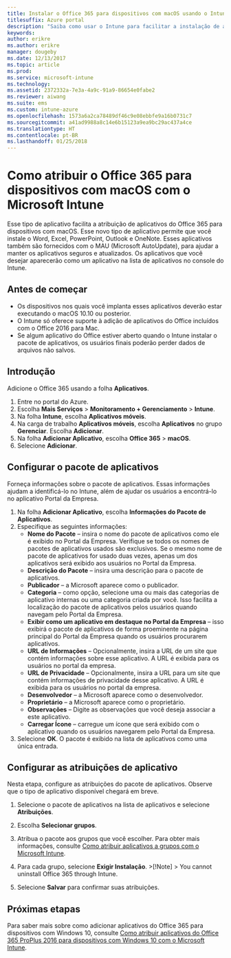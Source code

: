 ```yaml
---
title: Instalar o Office 365 para dispositivos com macOS usando o Intune
titlesuffix: Azure portal
description: "Saiba como usar o Intune para facilitar a instalação de aplicativos do Office 365 em dispositivos com macOS."
keywords: 
author: erikre
ms.author: erikre
manager: dougeby
ms.date: 12/13/2017
ms.topic: article
ms.prod: 
ms.service: microsoft-intune
ms.technology: 
ms.assetid: 2372332a-7e3a-4a9c-91a9-86654e0fabe2
ms.reviewer: aiwang
ms.suite: ems
ms.custom: intune-azure
ms.openlocfilehash: 1573a6a2ca78489df46c9e08ebbfe9a16b0731c7
ms.sourcegitcommit: a41ad9988a8c14e6b15123a9ea9bc29ac437a4ce
ms.translationtype: HT
ms.contentlocale: pt-BR
ms.lasthandoff: 01/25/2018
---
```

# <a name="how-to-assign-office-365-to-macos-devices-with-microsoft-intune"></a>Como atribuir o Office 365 para dispositivos com macOS com o Microsoft Intune

Esse tipo de aplicativo facilita a atribuição de aplicativos do Office 365 para dispositivos com macOS. Esse novo tipo de aplicativo permite que você instale o Word, Excel, PowerPoint, Outlook e OneNote. Esses aplicativos também são fornecidos com o MAU (Microsoft AutoUpdate), para ajudar a manter os aplicativos seguros e atualizados. Os aplicativos que você desejar aparecerão como um aplicativo na lista de aplicativos no console do Intune.


## <a name="before-you-start"></a>Antes de começar

- Os dispositivos nos quais você implanta esses aplicativos deverão estar executando o macOS 10.10 ou posterior.
- O Intune só oferece suporte à adição de aplicativos do Office incluídos com o Office 2016 para Mac.
- Se algum aplicativo do Office estiver aberto quando o Intune instalar o pacote de aplicativos, os usuários finais poderão perder dados de arquivos não salvos.


## <a name="get-started"></a>Introdução
Adicione o Office 365 usando a folha **Aplicativos**.
1.  Entre no portal do Azure.
2.  Escolha **Mais Serviços** > **Monitoramento + Gerenciamento** > **Intune**.
3.  Na folha **Intune**, escolha **Aplicativos móveis**.
4.  Na carga de trabalho **Aplicativos móveis**, escolha **Aplicativos** no grupo **Gerenciar**. Escolha **Adicionar**.
5.  Na folha **Adicionar Aplicativo**, escolha **Office 365** > **macOS**.
6.  Selecione **Adicionar**.

## <a name="configure-the-app-suite"></a>Configurar o pacote de aplicativos

Forneça informações sobre o pacote de aplicativos. Essas informações ajudam a identificá-lo no Intune, além de ajudar os usuários a encontrá-lo no aplicativo Portal da Empresa.

1.  Na folha **Adicionar Aplicativo**, escolha **Informações do Pacote de Aplicativos**.
2.  Especifique as seguintes informações:
    - **Nome do Pacote** – insira o nome do pacote de aplicativos como ele é exibido no Portal da Empresa. Verifique se todos os nomes de pacotes de aplicativos usados são exclusivos. Se o mesmo nome de pacote de aplicativos for usado duas vezes, apenas um dos aplicativos será exibido aos usuários no Portal da Empresa.
    - **Descrição do Pacote** – insira uma descrição para o pacote de aplicativos.
    - **Publicador** – a Microsoft aparece como o publicador.
    - **Categoria** – como opção, selecione uma ou mais das categorias de aplicativo internas ou uma categoria criada por você. Isso facilita a localização do pacote de aplicativos pelos usuários quando navegam pelo Portal da Empresa.
    - **Exibir como um aplicativo em destaque no Portal da Empresa** – isso exibirá o pacote de aplicativos de forma proeminente na página principal do Portal da Empresa quando os usuários procurarem aplicativos.
    - **URL de Informações** – Opcionalmente, insira a URL de um site que contém informações sobre esse aplicativo. A URL é exibida para os usuários no portal da empresa.
    - **URL de Privacidade** – Opcionalmente, insira a URL para um site que contém informações de privacidade desse aplicativo. A URL é exibida para os usuários no portal da empresa.
    - **Desenvolvedor** – a Microsoft aparece como o desenvolvedor.
    - **Proprietário** – a Microsoft aparece como o proprietário.
    - **Observações** – Digite as observações que você deseja associar a este aplicativo.
    - **Carregar Ícone** – carregue um ícone que será exibido com o aplicativo quando os usuários navegarem pelo Portal da Empresa.
3.  Selecione **OK**. O pacote é exibido na lista de aplicativos como uma única entrada.

## <a name="configure-app-assignments"></a>Configurar as atribuições de aplicativo

Nesta etapa, configure as atribuições do pacote de aplicativos. Observe que o tipo de aplicativo disponível chegará em breve.

1.  Selecione o pacote de aplicativos na lista de aplicativos e selecione **Atribuições**.
2.  Escolha **Selecionar grupos**.
3.  Atribua o pacote aos grupos que você escolher. Para obter mais informações, consulte [Como atribuir aplicativos a grupos com o Microsoft Intune](/intune/apps-deploy).
4.  Para cada grupo, selecione **Exigir Instalação**.
        >[!Note]
        > You cannot uninstall Office 365 through Intune.

5. Selecione **Salvar** para confirmar suas atribuições.

## <a name="next-steps"></a>Próximas etapas

Para saber mais sobre como adicionar aplicativos do Office 365 para dispositivos com Windows 10, consulte [Como atribuir aplicativos do Office 365 ProPlus 2016 para dispositivos com Windows 10 com o Microsoft Intune](/intune/apps-add-office365).
